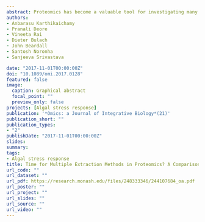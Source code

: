 ```yaml
---
abstract: Proteomics has become a valuable tool for investigating many aspects of cell and organismal biology. However, a fundamental requirement for an accurate examination of the protein complement of cells is an efficient method for extracting the proteins. This study reports the evaluation of three protein extraction methods; TCA-Acetone, phenol, and TRIzol, on Microchloropsis gaditana CCMP526 for proteomic analysis. LC-MS/MS based proteomic analysis was performed for proteins obtained using the different methods and the effect of the different extraction methods was examined by abundance ratio. Sub-cellular localization of the identified proteins revealed no significant difference between the extraction methods. Protein yield was higher using the TCA-Acetone and phenol methods than with the TRIzol method. A comparative analysis of three extraction methods revealed that the TCA method was superior in terms of protein coverage and abundance. Further, it was interesting to note that each method revealed a unique set of proteins, reinstating the importance of using multiple protein extraction methods for comprehensive proteome coverage.
authors:
- Anbarasu Karthikaichamy
- Pranali Deore
- Vineeta Rai
- Dieter Bulach
- John Beardall
- Santosh Noronha
- Sanjeeva Srivastava

date: "2017-11-01T00:00:00Z"
doi: "10.1089/omi.2017.0128"
featured: false
image:
  caption: Graphical abstract
  focal_point: ""
  preview_only: false
projects: [Algal stress response]
publication: '*Omics: a Journal of Integrative Biology*(21)'
publication_short: ""
publication_types:
- "2"
publishDate: "2017-11-01T00:00:00Z"
slides: 
summary: 
tags: 
- Algal stress response
title: Time for Multiple Extraction Methods in Proteomics? A Comparison of Three Protein Extraction Methods in the Eustigmatophyte Alga Microchloropsis gaditana CCMP526
url_code: ""
url_dataset: ""
url_pdf: https://research.monash.edu/files/248333346/244107684_oa.pdf
url_poster: ""
url_project: ""
url_slides: ""
url_source: ""
url_video: ""
---
```




